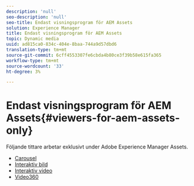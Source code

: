 ```yaml
---
description: 'null'
seo-description: 'null'
seo-title: Endast visningsprogram för AEM Assets
solution: Experience Manager
title: Endast visningsprogram för AEM Assets
topic: Dynamic media
uuid: ad815ca0-834c-404e-8baa-744a9d57dbd6
translation-type: tm+mt
source-git-commit: 6cff4553307fe6cbda4b80ce3f39b58e615fa365
workflow-type: tm+mt
source-wordcount: '33'
ht-degree: 3%

---
```



# Endast visningsprogram för AEM Assets{#viewers-for-aem-assets-only}

Följande tittare arbetar exklusivt under Adobe Experience Manager Assets.

* [Carousel](c-html5-aem-carousel/c-html5-aem-carousel.md)
* [Interaktiv bild](c-html5-aem-interactive-images/c-html5-aem-interactive-images.md)
* [Interaktiv video](c-html5-aem-int-video/c-html5-aem-int-video.md)
* [Video360](c-html5-aem-video360/c-html5-aem-video360.md)
